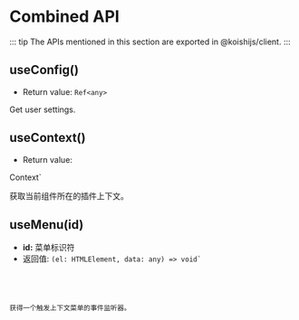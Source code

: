 # Combined API

::: tip
The APIs mentioned in this section are exported in @koishijs/client.
:::

## useConfig()

- Return value: `Ref<any>`

Get user settings.

## useContext()

- Return value:

Context`</a></li>
</ul>

<p spaces-before="0">获取当前组件所在的插件上下文。</p>

<h2 spaces-before="0">useMenu(id)</h2>

<ul>
<li><strong x-id="1">id:</strong> 菜单标识符</li>
<li>返回值: <code>(el: HTMLElement, data: any) => void`</li> </ul> 
  
  获得一个触发上下文菜单的事件监听器。
